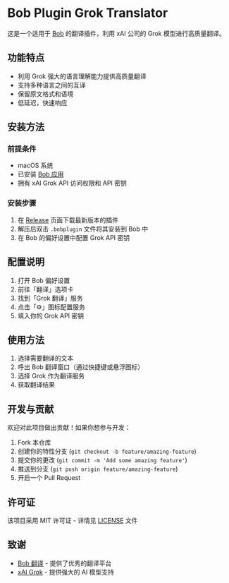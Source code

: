 # Bob Plugin Grok Translator

这是一个适用于 [Bob](https://bobtranslate.com/) 的翻译插件，利用 xAI 公司的 Grok 模型进行高质量翻译。

## 功能特点

- 利用 Grok 强大的语言理解能力提供高质量翻译
- 支持多种语言之间的互译
- 保留原文格式和语境
- 低延迟，快速响应

## 安装方法

### 前提条件

- macOS 系统
- 已安装 [Bob 应用](https://bobtranslate.com/)
- 拥有 xAI Grok API 访问权限和 API 密钥

### 安装步骤

1. 在 [Release](https://github.com/n-AChegYag/bob-plugin-grok-translator/releases) 页面下载最新版本的插件
2. 解压后双击 `.bobplugin` 文件将其安装到 Bob 中
3. 在 Bob 的偏好设置中配置 Grok API 密钥

## 配置说明

1. 打开 Bob 偏好设置
2. 前往「翻译」选项卡
3. 找到「Grok 翻译」服务
4. 点击「⚙️」图标配置服务
5. 填入你的 Grok API 密钥

## 使用方法

1. 选择需要翻译的文本
2. 呼出 Bob 翻译窗口（通过快捷键或悬浮图标）
3. 选择 Grok 作为翻译服务
4. 获取翻译结果

## 开发与贡献

欢迎对此项目做出贡献！如果你想参与开发：

1. Fork 本仓库
2. 创建你的特性分支 (`git checkout -b feature/amazing-feature`)
3. 提交你的更改 (`git commit -m 'Add some amazing feature'`)
4. 推送到分支 (`git push origin feature/amazing-feature`)
5. 开启一个 Pull Request

## 许可证

该项目采用 MIT 许可证 - 详情见 [LICENSE](LICENSE) 文件

## 致谢

- [Bob 翻译](https://bobtranslate.com/) - 提供了优秀的翻译平台
- [xAI Grok](https://x.ai/) - 提供强大的 AI 模型支持
